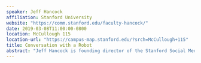 ```yaml
---
speaker: Jeff Hancock
affiliation: Stanford University
website: "https://comm.stanford.edu/faculty-hancock/"
date: 2019-03-08T11:00:00-0800
location: McCullough 115
location-url: "https://campus-map.stanford.edu/?srch=McCullough+115"
title: Conversation with a Robot
abstract: "Jeff Hancock is founding director of the Stanford Social Media Lab and is a Professor in the Department of Communication at Stanford University. Professor Hancock and his group work on understanding psychological and interpersonal processes in social media. The team specializes in using computational linguistics and experiments to understand how the words we use can reveal psychological and social dynamics, such as deception and trust, emotional dynamics, intimacy and relationships, and social support. Recently Professor Hancock is working on understanding the mental models people have about algorithms in social media, as well as working on the ethical issues associated with computational social science."
---
```

